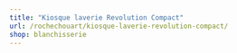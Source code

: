 ```yaml
---
title: "Kiosque laverie Revolution Compact"
url: /rochechouart/kiosque-laverie-revolution-compact/
shop: blanchisserie
---
```


